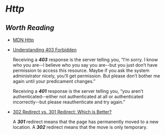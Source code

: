 # _Http_

## _Worth Reading_

- [MDN Http](https://developer.mozilla.org/en-US/docs/Web/HTTP)
- [Understanding 403 Forbidden](http://www.dirv.me/blog/2011/07/18/understanding-403-forbidden/index.html)

    Receiving a **_403_** response is the server telling you, “I’m sorry. I know who you are--I believe who you say you are--but you just don’t have permission to access this resource. Maybe if you ask the system administrator nicely, you’ll get permission. But please don’t bother me again until your predicament changes.”

    Receiving a **_401_** response is the server telling you, “you aren’t authenticated--either not authenticated at all or authenticated incorrectly--but please reauthenticate and try again.”

- [302 Redirect vs. 301 Redirect: Which is Better?](https://www.hochmanconsultants.com/301-vs-302-redirect/)

    A **_301_** redirect means that the page has permanently moved to a new location. A **_302_** redirect means that the move is only temporary.
